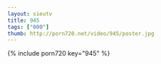 ```yaml
--- 
layout: sieutv
title: 945
tags: ["000"]
thumb: http://porn720.net/video/945/poster.jpg
---
```

{% include porn720 key="945" %} 
